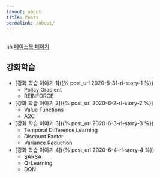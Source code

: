 ```yaml
---
layout: about
title: Posts
permalink: /about/
---
```


## 
nh
[페이스북 페이지](https://www.facebook.com/zerocalorieideas)

## 강화학습

- [강화 학습 이야기 1]({% post_url 2020-5-31-rl-story-1 %})
  - Policy Gradient
  - REINFORCE
- [강화 학습 이야기 2]({% post_url 2020-6-2-rl-story-2 %})
  - Value Functions
  - A2C
- [강화 학습 이야기 3]({% post_url 2020-6-3-rl-story-3 %})
  - Temporal Difference Learning
  - Discount Factor
  - Variance Reduction
- [강화 학습 이야기 4]({% post_url 2020-6-4-rl-story-4 %})
  - SARSA
  - Q-Learning
  - DQN

